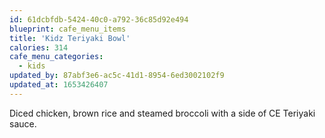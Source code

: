 ```yaml
---
id: 61dcbfdb-5424-40c0-a792-36c85d92e494
blueprint: cafe_menu_items
title: 'Kidz Teriyaki Bowl'
calories: 314
cafe_menu_categories:
  - kids
updated_by: 87abf3e6-ac5c-41d1-8954-6ed3002102f9
updated_at: 1653426407
---
```

Diced chicken, brown rice and steamed broccoli with a side of CE Teriyaki sauce.